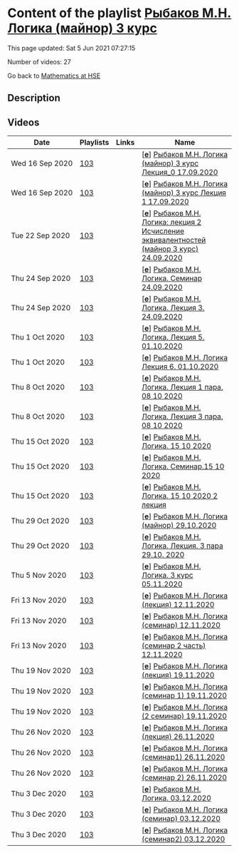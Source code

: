# Content of the playlist [Рыбаков М.Н. Логика (майнор) 3 курс](https://youtube.com/playlist?list=PLq3E5oubNNoAWkTmXFfismU-_oyT8VCs5)

This page updated: Sat 5 Jun 2021 07:27:15

Number of videos: 27

Go back to [Mathematics at HSE](./README.md)

## Description



## Videos

|Date|Playlists|Links|Name|
|---|---|---|---|
| Wed&nbsp;16&nbsp;Sep&nbsp;2020 | [103](./playlists/103.md "Рыбаков М.Н. Логика (майнор) 3 курс") |  | [[**e**](https://studio.youtube.com/video/6Zu7iMIrE2w/edit)] [Рыбаков М.Н. Логика (майнор) 3 курс  Лекция_0 17.09.2020](https://youtube.com/watch?v=6Zu7iMIrE2w&list=PLq3E5oubNNoAWkTmXFfismU-_oyT8VCs5 "") |
| Wed&nbsp;16&nbsp;Sep&nbsp;2020 | [103](./playlists/103.md "Рыбаков М.Н. Логика (майнор) 3 курс") |  | [[**e**](https://studio.youtube.com/video/WVS87gZOwSY/edit)] [Рыбаков М.Н.  Логика (майнор) 3 курс Лекция 1  17.09.2020](https://youtube.com/watch?v=WVS87gZOwSY&list=PLq3E5oubNNoAWkTmXFfismU-_oyT8VCs5 "") |
| Tue&nbsp;22&nbsp;Sep&nbsp;2020 | [103](./playlists/103.md "Рыбаков М.Н. Логика (майнор) 3 курс") |  | [[**e**](https://studio.youtube.com/video/pAG3NIxq_Oc/edit)] [Рыбаков М.Н. Логика: лекция 2  Исчисление эквивалентностей (майнор 3 курс) 24.09.2020](https://youtube.com/watch?v=pAG3NIxq_Oc&list=PLq3E5oubNNoAWkTmXFfismU-_oyT8VCs5 "") |
| Thu&nbsp;24&nbsp;Sep&nbsp;2020 | [103](./playlists/103.md "Рыбаков М.Н. Логика (майнор) 3 курс") |  | [[**e**](https://studio.youtube.com/video/xYlSI_laFc8/edit)] [Рыбаков М.Н. Логика. Семинар 24.09.2020](https://youtube.com/watch?v=xYlSI_laFc8&list=PLq3E5oubNNoAWkTmXFfismU-_oyT8VCs5 "") |
| Thu&nbsp;24&nbsp;Sep&nbsp;2020 | [103](./playlists/103.md "Рыбаков М.Н. Логика (майнор) 3 курс") |  | [[**e**](https://studio.youtube.com/video/YyAQ_Mcsw3c/edit)] [Рыбаков М.Н. Логика. Лекция 3. 24.09.2020](https://youtube.com/watch?v=YyAQ_Mcsw3c&list=PLq3E5oubNNoAWkTmXFfismU-_oyT8VCs5 "") |
| Thu&nbsp;1&nbsp;Oct&nbsp;2020 | [103](./playlists/103.md "Рыбаков М.Н. Логика (майнор) 3 курс") |  | [[**e**](https://studio.youtube.com/video/77UKtiOkeBI/edit)] [Рыбаков М.Н. Логика.  Лекция 5. 01.10.2020](https://youtube.com/watch?v=77UKtiOkeBI&list=PLq3E5oubNNoAWkTmXFfismU-_oyT8VCs5 "") |
| Thu&nbsp;1&nbsp;Oct&nbsp;2020 | [103](./playlists/103.md "Рыбаков М.Н. Логика (майнор) 3 курс") |  | [[**e**](https://studio.youtube.com/video/qWvntdc-8a4/edit)] [Рыбаков М.Н. Логика Лекция 6. 01.10.2020](https://youtube.com/watch?v=qWvntdc-8a4&list=PLq3E5oubNNoAWkTmXFfismU-_oyT8VCs5 "") |
| Thu&nbsp;8&nbsp;Oct&nbsp;2020 | [103](./playlists/103.md "Рыбаков М.Н. Логика (майнор) 3 курс") |  | [[**e**](https://studio.youtube.com/video/HyKG6NYOkpQ/edit)] [Рыбаков М.Н. Логика. Лекция 1 пара. 08 10 2020](https://youtube.com/watch?v=HyKG6NYOkpQ&list=PLq3E5oubNNoAWkTmXFfismU-_oyT8VCs5 "") |
| Thu&nbsp;8&nbsp;Oct&nbsp;2020 | [103](./playlists/103.md "Рыбаков М.Н. Логика (майнор) 3 курс") |  | [[**e**](https://studio.youtube.com/video/v974HyQp78I/edit)] [Рыбаков М.Н. Логика. Лекция 3 пара. 08 10 2020](https://youtube.com/watch?v=v974HyQp78I&list=PLq3E5oubNNoAWkTmXFfismU-_oyT8VCs5 "") |
| Thu&nbsp;15&nbsp;Oct&nbsp;2020 | [103](./playlists/103.md "Рыбаков М.Н. Логика (майнор) 3 курс") |  | [[**e**](https://studio.youtube.com/video/Nvyt8GncCVE/edit)] [Рыбаков М.Н. Логика. 15 10 2020](https://youtube.com/watch?v=Nvyt8GncCVE&list=PLq3E5oubNNoAWkTmXFfismU-_oyT8VCs5 "") |
| Thu&nbsp;15&nbsp;Oct&nbsp;2020 | [103](./playlists/103.md "Рыбаков М.Н. Логика (майнор) 3 курс") |  | [[**e**](https://studio.youtube.com/video/UcTRnnroRhU/edit)] [Рыбаков М.Н. Логика. Семинар.15 10 2020](https://youtube.com/watch?v=UcTRnnroRhU&list=PLq3E5oubNNoAWkTmXFfismU-_oyT8VCs5 "") |
| Thu&nbsp;15&nbsp;Oct&nbsp;2020 | [103](./playlists/103.md "Рыбаков М.Н. Логика (майнор) 3 курс") |  | [[**e**](https://studio.youtube.com/video/OSSKeaBvd9A/edit)] [Рыбаков М.Н. Логика.  15 10 2020 2 лекция](https://youtube.com/watch?v=OSSKeaBvd9A&list=PLq3E5oubNNoAWkTmXFfismU-_oyT8VCs5 "") |
| Thu&nbsp;29&nbsp;Oct&nbsp;2020 | [103](./playlists/103.md "Рыбаков М.Н. Логика (майнор) 3 курс") |  | [[**e**](https://studio.youtube.com/video/DYwiupx2Bxc/edit)] [Рыбаков М.Н. Логика (майнор) 29.10.2020](https://youtube.com/watch?v=DYwiupx2Bxc&list=PLq3E5oubNNoAWkTmXFfismU-_oyT8VCs5 "") |
| Thu&nbsp;29&nbsp;Oct&nbsp;2020 | [103](./playlists/103.md "Рыбаков М.Н. Логика (майнор) 3 курс") |  | [[**e**](https://studio.youtube.com/video/TMh04xUBWmo/edit)] [Рыбаков М.Н. Логика. Лекция. 3 пара 29.10. 2020](https://youtube.com/watch?v=TMh04xUBWmo&list=PLq3E5oubNNoAWkTmXFfismU-_oyT8VCs5 "") |
| Thu&nbsp;5&nbsp;Nov&nbsp;2020 | [103](./playlists/103.md "Рыбаков М.Н. Логика (майнор) 3 курс") |  | [[**e**](https://studio.youtube.com/video/sD5Tan9aSsE/edit)] [Рыбаков М.Н. Логика. 3 курс 05.11.2020](https://youtube.com/watch?v=sD5Tan9aSsE&list=PLq3E5oubNNoAWkTmXFfismU-_oyT8VCs5 "") |
| Fri&nbsp;13&nbsp;Nov&nbsp;2020 | [103](./playlists/103.md "Рыбаков М.Н. Логика (майнор) 3 курс") |  | [[**e**](https://studio.youtube.com/video/9r6z_suZm9Q/edit)] [Рыбаков М.Н. Логика (лекция) 12.11.2020](https://youtube.com/watch?v=9r6z_suZm9Q&list=PLq3E5oubNNoAWkTmXFfismU-_oyT8VCs5 "") |
| Fri&nbsp;13&nbsp;Nov&nbsp;2020 | [103](./playlists/103.md "Рыбаков М.Н. Логика (майнор) 3 курс") |  | [[**e**](https://studio.youtube.com/video/N6JNMrO1SEE/edit)] [Рыбаков М.Н. Логика (семинар) 12.11.2020](https://youtube.com/watch?v=N6JNMrO1SEE&list=PLq3E5oubNNoAWkTmXFfismU-_oyT8VCs5 "") |
| Fri&nbsp;13&nbsp;Nov&nbsp;2020 | [103](./playlists/103.md "Рыбаков М.Н. Логика (майнор) 3 курс") |  | [[**e**](https://studio.youtube.com/video/xWvc4gAJ5Ig/edit)] [Рыбаков М.Н. Логика (семинар 2 часть) 12.11.2020](https://youtube.com/watch?v=xWvc4gAJ5Ig&list=PLq3E5oubNNoAWkTmXFfismU-_oyT8VCs5 "") |
| Thu&nbsp;19&nbsp;Nov&nbsp;2020 | [103](./playlists/103.md "Рыбаков М.Н. Логика (майнор) 3 курс") |  | [[**e**](https://studio.youtube.com/video/jw1-KSvcYow/edit)] [Рыбаков М.Н. Логика (лекция) 19.11.2020](https://youtube.com/watch?v=jw1-KSvcYow&list=PLq3E5oubNNoAWkTmXFfismU-_oyT8VCs5 "") |
| Thu&nbsp;19&nbsp;Nov&nbsp;2020 | [103](./playlists/103.md "Рыбаков М.Н. Логика (майнор) 3 курс") |  | [[**e**](https://studio.youtube.com/video/cKuRpCRiwKQ/edit)] [Рыбаков М.Н. Логика (семинар 1) 19.11.2020](https://youtube.com/watch?v=cKuRpCRiwKQ&list=PLq3E5oubNNoAWkTmXFfismU-_oyT8VCs5 "") |
| Thu&nbsp;19&nbsp;Nov&nbsp;2020 | [103](./playlists/103.md "Рыбаков М.Н. Логика (майнор) 3 курс") |  | [[**e**](https://studio.youtube.com/video/6lVfWh5OUQw/edit)] [Рыбаков М.Н. Логика (2 семинар) 19.11.2020](https://youtube.com/watch?v=6lVfWh5OUQw&list=PLq3E5oubNNoAWkTmXFfismU-_oyT8VCs5 "") |
| Thu&nbsp;26&nbsp;Nov&nbsp;2020 | [103](./playlists/103.md "Рыбаков М.Н. Логика (майнор) 3 курс") |  | [[**e**](https://studio.youtube.com/video/9s78bGTYCQU/edit)] [Рыбаков М.Н. Логика (лекция) 26.11.2020](https://youtube.com/watch?v=9s78bGTYCQU&list=PLq3E5oubNNoAWkTmXFfismU-_oyT8VCs5 "") |
| Thu&nbsp;26&nbsp;Nov&nbsp;2020 | [103](./playlists/103.md "Рыбаков М.Н. Логика (майнор) 3 курс") |  | [[**e**](https://studio.youtube.com/video/oeBMprJhxvA/edit)] [Рыбаков М.Н. Логика (семинар1) 26.11.2020](https://youtube.com/watch?v=oeBMprJhxvA&list=PLq3E5oubNNoAWkTmXFfismU-_oyT8VCs5 "") |
| Thu&nbsp;26&nbsp;Nov&nbsp;2020 | [103](./playlists/103.md "Рыбаков М.Н. Логика (майнор) 3 курс") |  | [[**e**](https://studio.youtube.com/video/_NkllU37dTk/edit)] [Рыбаков М.Н. Логика (семинар 2) 26.11.2020](https://youtube.com/watch?v=_NkllU37dTk&list=PLq3E5oubNNoAWkTmXFfismU-_oyT8VCs5 "") |
| Thu&nbsp;3&nbsp;Dec&nbsp;2020 | [103](./playlists/103.md "Рыбаков М.Н. Логика (майнор) 3 курс") |  | [[**e**](https://studio.youtube.com/video/5jNVBnI9zB8/edit)] [Рыбаков М.Н. Логика. 03.12.2020](https://youtube.com/watch?v=5jNVBnI9zB8&list=PLq3E5oubNNoAWkTmXFfismU-_oyT8VCs5 "") |
| Thu&nbsp;3&nbsp;Dec&nbsp;2020 | [103](./playlists/103.md "Рыбаков М.Н. Логика (майнор) 3 курс") |  | [[**e**](https://studio.youtube.com/video/RAjxMtkU9TM/edit)] [Рыбаков М.Н. Логика (семинар) 03.12.2020](https://youtube.com/watch?v=RAjxMtkU9TM&list=PLq3E5oubNNoAWkTmXFfismU-_oyT8VCs5 "") |
| Thu&nbsp;3&nbsp;Dec&nbsp;2020 | [103](./playlists/103.md "Рыбаков М.Н. Логика (майнор) 3 курс") |  | [[**e**](https://studio.youtube.com/video/22rwKtH_yXA/edit)] [Рыбаков М.Н. Логика (семинар2) 03.12.2020](https://youtube.com/watch?v=22rwKtH_yXA&list=PLq3E5oubNNoAWkTmXFfismU-_oyT8VCs5 "") |
